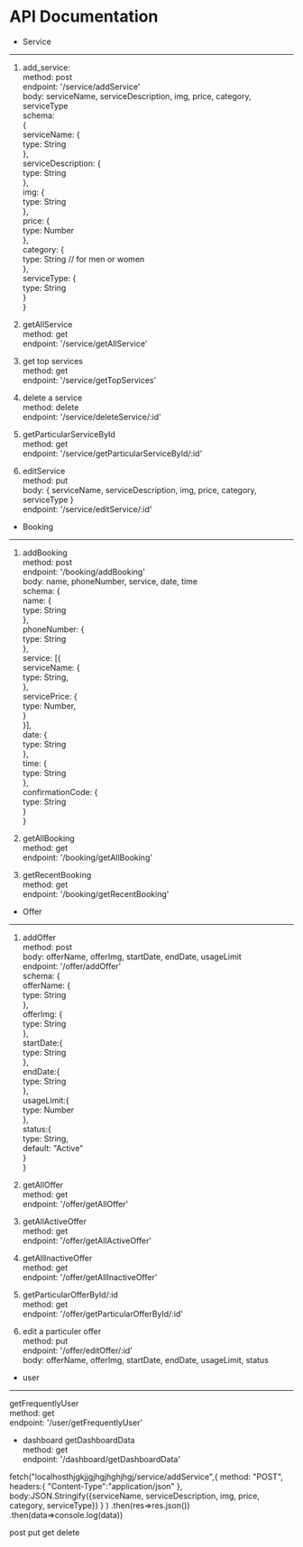 # API Documentation 
* Service
------------------------------------
1. add_service: <br>
method: post <br>
endpoint: '/service/addService' <br>
body: serviceName, serviceDescription, img, price, category, serviceType <br>
schema: <br>
{<br>
    serviceName: {<br>
        type: String <br>
    },<br> 
    serviceDescription: { <br>
        type: String <br>
    },<br>
    img: {<br>
        type: String <br>
    },<br>
    price: {<br>
        type: Number <br>
    },<br>
    category: {<br>
        type: String // for men or women <br>
    },<br>
    serviceType: {<br>
        type: String <br>
    }<br>
}<br>

2. getAllService <br>
method: get <br>
endpoint: '/service/getAllService' <br>

3. get top services <br>
method: get <br>
endpoint: '/service/getTopServices' <br>

4. delete a service <br>
method: delete <br>
endpoint: '/service/deleteService/:id' <br>

5. getParticularServiceById <br>
method: get <br>
endpoint: '/service/getParticularServiceById/:id' <br>

6. editService <br>
method: put <br>
body: { serviceName, serviceDescription, img, price, category, serviceType } <br>
endpoint: '/service/editService/:id' <br>

* Booking
------------------------------------
1. addBooking <br>
method: post <br>
endpoint: '/booking/addBooking' <br>
body: name, phoneNumber, service, date, time <br>
schema: {<br>
    name: {<br>
        type: String <br>
    },<br>
    phoneNumber: {<br>
        type: String <br>
    },<br>
    service: [{<br>
        serviceName: {<br>
            type: String,<br>
        },<br>
        servicePrice: {<br>
            type: Number,<br>
        }<br>
    }],<br>
    date: {<br>
        type: String <br>
    },<br>
    time: {<br>
        type: String <br>
    },<br>
    confirmationCode: {<br>
        type: String <br>
    }<br>
}<br>

2. getAllBooking <br>
method: get <br>
endpoint: '/booking/getAllBooking' <br>

3. getRecentBooking <br>
method: get <br>
endpoint: '/booking/getRecentBooking' <br>

* Offer
-------------------------------------
1. addOffer <br>
method: post <br>
body: offerName, offerImg, startDate, endDate, usageLimit <br>
endpoint: '/offer/addOffer' <br>
schema: {<br>
    offerName: {<br>
        type: String <br>
    },<br>
    offerImg: {<br>
        type: String <br>
    },<br>
    startDate:{<br>
        type: String <br>
    },<br>
    endDate:{<br>
        type: String <br>
    },<br>
    usageLimit:{<br>
        type: Number <br>
    },<br>
    status:{<br>
        type: String,<br>
        default: "Active" <br>
    }<br>
}<br>

2. getAllOffer <br>
method: get <br>
endpoint: '/offer/getAllOffer' <br>

3. getAllActiveOffer <br>
method: get <br>
endpoint: '/offer/getAllActiveOffer' <br>

4. getAllInactiveOffer <br>
method: get <br>
endpoint: '/offer/getAllInactiveOffer' <br>

5. getParticularOfferById/:id <br>
method: get <br>
endpoint: '/offer/getParticularOfferById/:id' <br>

6. edit a particuler offer <br>
method: put <br>
endpoint: '/offer/editOffer/:id' <br>
body: offerName, offerImg, startDate, endDate, usageLimit, status <br>

* user 
-------------------------------------
getFrequentlyUser <br>
method: get <br>
endpoint: '/user/getFrequentlyUser' <br>

* dashboard
getDashboardData <br>
method: get <br>
endpoint: '/dashboard/getDashboardData' <br>



fetch("localhosthjgkjjgjhgjhghjhgj/service/addService",{
    method: "POST",
    headers:{
        "Content-Type":"application/json"
    },
    body:JSON.Stringify({serviceName, serviceDescription, img, price, category, serviceType})
} )
.then(res=>res.json())
.then(data=>console.log(data))

post
put
get
delete